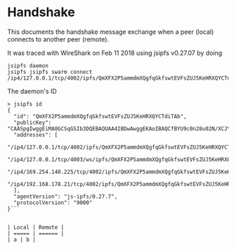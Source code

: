 # Handshake

This documents the handshake message exchange when a peer (local) connects to another peer (remote). 

It was traced with WireShark on Feb 11 2018 using jsipfs v0.27.07 by doing

```
jsipfs daemon
jsipfs jsipfs swarm connect /ip4/127.0.0.1/tcp/4002/ipfs/QmXFX2P5ammdmXQgfqGkfswtEVFsZUJ5KeHRXQYCTdiTAb
```

The daemon's ID
```
> jsipfs id
{
  "id": "QmXFX2P5ammdmXQgfqGkfswtEVFsZUJ5KeHRXQYCTdiTAb",
  "publicKey": "CAASpgIwggEiMA0GCSqGSIb3DQEBAQUAA4IBDwAwggEKAoIBAQCfBYU9c0n28u02N/XCJY8yIsRqRVO5Zw+6kDHCremt2flHT4AaWnwGLAG9YyQJbRTvWN9nW2LK7Pv3uoIlvUSTnZEP0SXB5oZeqtxUdi6tuvcyqTIfsUSanLQucYITq8Qw3IMBzk+KpWNm98g9A/Xy30MkUS8mrBIO9pHmIZa55fvclDkTvLxjnGWA2avaBfJvHgMSTu0D2CQcmJrvwyKMhLCSIbQewZd2V7vc6gtxbRovKlrIwDTmDBXbfjbLljOuzg2yBLyYxXlozO9blpttbnOpU4kTspUVJXglmjsv7YSIJS3UKt3544l/srHbqlwC5CgOgjlwNfYPadO8kmBfAgMBAAE=",
  "addresses": [
    "/ip4/127.0.0.1/tcp/4002/ipfs/QmXFX2P5ammdmXQgfqGkfswtEVFsZUJ5KeHRXQYCTdiTAb",
    "/ip4/127.0.0.1/tcp/4003/ws/ipfs/QmXFX2P5ammdmXQgfqGkfswtEVFsZUJ5KeHRXQYCTdiTAb",
    "/ip4/169.254.140.225/tcp/4002/ipfs/QmXFX2P5ammdmXQgfqGkfswtEVFsZUJ5KeHRXQYCTdiTAb",
    "/ip4/192.168.178.21/tcp/4002/ipfs/QmXFX2P5ammdmXQgfqGkfswtEVFsZUJ5KeHRXQYCTdiTAb"
  ],
  "agentVersion": "js-ipfs/0.27.7",
  "protocolVersion": "9000"
}```


| Local | Remote |
| ===== | ====== |
| a | b |